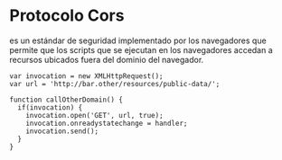 # Protocolo Cors

es un estándar de seguridad implementado por los navegadores que permite que los scripts que se ejecutan en los navegadores accedan a recursos ubicados fuera del dominio del navegador.

```
var invocation = new XMLHttpRequest();
var url = 'http://bar.other/resources/public-data/';

function callOtherDomain() {
  if(invocation) {
    invocation.open('GET', url, true);
    invocation.onreadystatechange = handler;
    invocation.send();
  }
}
```

# 

